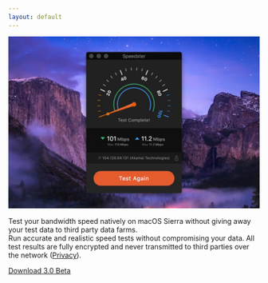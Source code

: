 ```yaml
---
layout: default
---
```


<p class="main-container">
  <img class="screenshot" src="/images/screenshot.jpg" alt="A screenshot of Speedster">
</p>

<div class="description">
  Test your bandwidth speed natively on macOS Sierra without giving away your test data to third party data farms.
</div>

<div class="description">
  Run accurate and realistic speed tests without compromising your data. All test results are fully encrypted and never transmitted to third parties over the network (<a href="privacy">Privacy</a>).
</div>

<p class="main-container">
  <a href="https://rink.hockeyapp.net/apps/bd76374767734e51a63ac05b892890db" class="button">Download 3.0 Beta</a>
</p>
